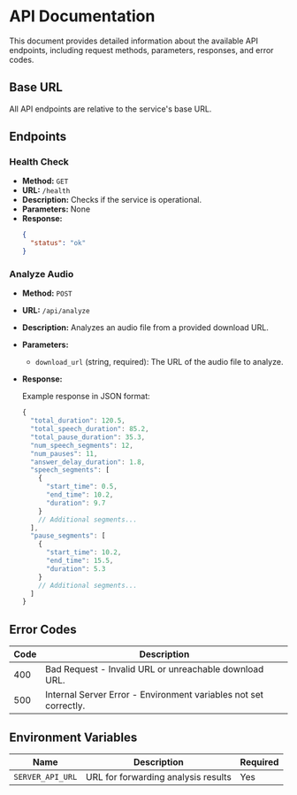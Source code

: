 # API Documentation

This document provides detailed information about the available API endpoints, including request methods, parameters, responses, and error codes.

## Base URL

All API endpoints are relative to the service's base URL.

## Endpoints

### Health Check

- **Method:** `GET`
- **URL:** `/health`
- **Description:** Checks if the service is operational.
- **Parameters:** None
- **Response:**
  ```json
  {
    "status": "ok"
  }
  ```

### Analyze Audio

- **Method:** `POST`
- **URL:** `/api/analyze`
- **Description:** Analyzes an audio file from a provided download URL.
- **Parameters:**
  - `download_url` (string, required): The URL of the audio file to analyze.
- **Response:**

  Example response in JSON format:

  ```javascript
  {
    "total_duration": 120.5,
    "total_speech_duration": 85.2,
    "total_pause_duration": 35.3,
    "num_speech_segments": 12,
    "num_pauses": 11,
    "answer_delay_duration": 1.8,
    "speech_segments": [
      {
        "start_time": 0.5,
        "end_time": 10.2,
        "duration": 9.7
      }
      // Additional segments...
    ],
    "pause_segments": [
      {
        "start_time": 10.2,
        "end_time": 15.5,
        "duration": 5.3
      }
      // Additional segments...
    ]
  }
  ```

## Error Codes

| Code | Description                                                      |
| ---- | ---------------------------------------------------------------- |
| 400  | Bad Request - Invalid URL or unreachable download URL.           |
| 500  | Internal Server Error - Environment variables not set correctly. |

## Environment Variables

| Name             | Description                         | Required |
| ---------------- | ----------------------------------- | -------- |
| `SERVER_API_URL` | URL for forwarding analysis results | Yes      |
